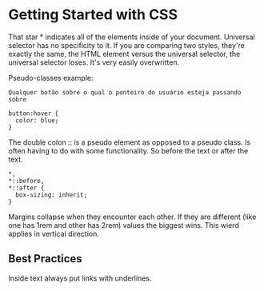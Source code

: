 # Getting Started with CSS

That star * indicates all of the elements inside of your document. Universal selector has no specificity to it.
If you are comparing two styles, they're exactly the same, the HTML element versus the universal selector, the universal selector loses. It's very easily overwritten.

Pseudo-classes example:

```
Qualquer botão sobre o qual o ponteiro do usuário esteja passando sobre

button:hover {
  color: blue;
}
```

The double colon :: is a pseudo element as opposed to a pseudo class. Is often having to do with some functionality. So before the text or after the text.

```
*,
*::before,
*::after {
  box-sizing: inherit;
}
```

Margins collapse when they encounter each other. If they are different (like one has 1rem and other has 2rem) values the biggest wins. This wierd applies in vertical direction.


## Best Practices

Inside text always put links with underlines.